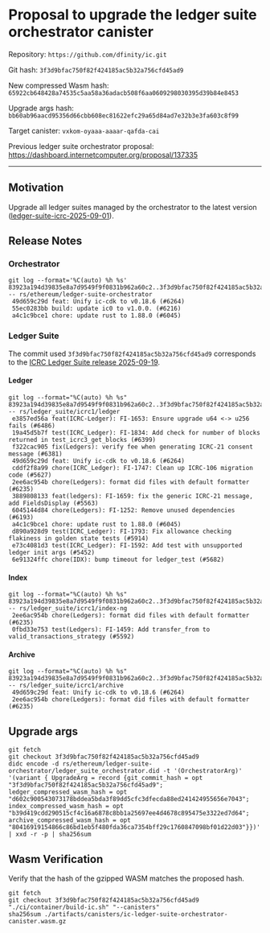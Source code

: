 # Proposal to upgrade the ledger suite orchestrator canister

Repository: `https://github.com/dfinity/ic.git`

Git hash: `3f3d9bfac750f82f424185ac5b32a756cfd45ad9`

New compressed Wasm hash: `65922cb648428a74535c5aa58a36adacb508f6aa0609298030395d39b84e8453`

Upgrade args hash: `bb60ab96aacd95356d66cbb608ec81622efc29a65d84ad7e32b3e3fa603c8f99`

Target canister: `vxkom-oyaaa-aaaar-qafda-cai`

Previous ledger suite orchestrator proposal: https://dashboard.internetcomputer.org/proposal/137335

---

## Motivation

Upgrade all ledger suites managed by the orchestrator to the latest
version ([ledger-suite-icrc-2025-09-01](https://github.com/dfinity/ic/releases/tag/ledger-suite-icrc-2025-09-01)).

## Release Notes

### Orchestrator

```
git log --format='%C(auto) %h %s' 83923a194d39835e8a7d9549f9f0831b962a60c2..3f3d9bfac750f82f424185ac5b32a756cfd45ad9 -- rs/ethereum/ledger-suite-orchestrator
 49d659c29d feat: Unify ic-cdk to v0.18.6 (#6264)
 55ec0283bb build: update ic0 to v1.0.0. (#6216)
 a4c1c9bce1 chore: update rust to 1.88.0 (#6045)
```

### Ledger Suite

The commit used `3f3d9bfac750f82f424185ac5b32a756cfd45ad9` corresponds to
the [ICRC Ledger Suite release 2025-09-19](https://github.com/dfinity/ic/releases/tag/ledger-suite-icrc-2025-09-19).

#### Ledger

```
git log --format="%C(auto) %h %s" 83923a194d39835e8a7d9549f9f0831b962a60c2..3f3d9bfac750f82f424185ac5b32a756cfd45ad9 -- rs/ledger_suite/icrc1/ledger
 e3857ed56a feat(ICRC-Ledger): FI-1653: Ensure upgrade u64 <-> u256 fails (#6486)
 19a45d5b7f test(ICRC_Ledger): FI-1834: Add check for number of blocks returned in test_icrc3_get_blocks (#6399)
 f322cac905 fix(Ledgers): verify fee when generating ICRC-21 consent message (#6381)
 49d659c29d feat: Unify ic-cdk to v0.18.6 (#6264)
 cddf2f8a99 chore(ICRC_Ledger): FI-1747: Clean up ICRC-106 migration code (#5627)
 2ee6ac954b chore(Ledgers): format did files with default formatter (#6235)
 3889808133 feat(ledgers): FI-1659: fix the generic ICRC-21 message, add FieldsDisplay (#5563)
 6045144d84 chore(Ledgers): FI-1252: Remove unused dependencies (#6193)
 a4c1c9bce1 chore: update rust to 1.88.0 (#6045)
 d890a928d9 test(ICRC_Ledger): FI-1793: Fix allowance checking flakiness in golden state tests (#5914)
 e73c4081d3 test(ICRC_Ledger): FI-1592: Add test with unsupported ledger init args (#5452)
 6e91324ffc chore(IDX): bump timeout for ledger_test (#5682)
```

#### Index

```
git log --format="%C(auto) %h %s" 83923a194d39835e8a7d9549f9f0831b962a60c2..3f3d9bfac750f82f424185ac5b32a756cfd45ad9 -- rs/ledger_suite/icrc1/index-ng
 2ee6ac954b chore(Ledgers): format did files with default formatter (#6235)
 0fbd33e753 test(Ledgers): FI-1459: Add transfer_from to valid_transactions_strategy (#5592)
```

#### Archive

```
git log --format="%C(auto) %h %s" 83923a194d39835e8a7d9549f9f0831b962a60c2..3f3d9bfac750f82f424185ac5b32a756cfd45ad9 -- rs/ledger_suite/icrc1/archive
 49d659c29d feat: Unify ic-cdk to v0.18.6 (#6264)
 2ee6ac954b chore(Ledgers): format did files with default formatter (#6235)
```

## Upgrade args

```
git fetch
git checkout 3f3d9bfac750f82f424185ac5b32a756cfd45ad9
didc encode -d rs/ethereum/ledger-suite-orchestrator/ledger_suite_orchestrator.did -t '(OrchestratorArg)' '(variant { UpgradeArg = record {git_commit_hash = opt "3f3d9bfac750f82f424185ac5b32a756cfd45ad9"; ledger_compressed_wasm_hash = opt "d602c900543073178bddea5bda3f89dd5cfc3dfecda88ed241424955656e7043"; index_compressed_wasm_hash = opt "b39d419cdd290515cf4c16a6878c8bb1a25697ee4d4678c895475e3322ed7d64"; archive_compressed_wasm_hash = opt "80416919154866c86bd1eb5f480fda36ca7354bff29c1760847098bf01d22d03"}})' | xxd -r -p | sha256sum
```

## Wasm Verification

Verify that the hash of the gzipped WASM matches the proposed hash.

```
git fetch
git checkout 3f3d9bfac750f82f424185ac5b32a756cfd45ad9
"./ci/container/build-ic.sh" "--canisters"
sha256sum ./artifacts/canisters/ic-ledger-suite-orchestrator-canister.wasm.gz
```
